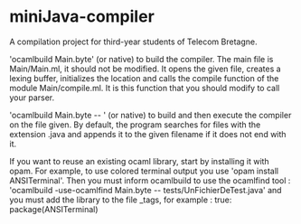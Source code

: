 # miniJava-compiler

A compilation project for third-year students of Telecom Bretagne.

'ocamlbuild Main.byte' (or native) to build the compiler. The main file
is Main/Main.ml, it should not be modified. It opens the given file,
creates a lexing buffer, initializes the location and calls the compile
function of the module Main/compile.ml. It is this function that you
should modify to call your parser.

'ocamlbuild Main.byte -- <filename>' (or native) to build and then execute
the compiler on the file given. By default, the program searches for
files with the extension .java and appends it to the given filename if
it does not end with it.

If you want to reuse an existing ocaml library, start by installing it
with opam. For example, to use colored terminal output you use 'opam 
install ANSITerminal'. Then you must inform ocamlbuild to use the 
ocamlfind tool : 
'ocamlbuild -use-ocamlfind Main.byte -- tests/UnFichierDeTest.java'
and you must add the library to the file _tags, for example : 
true: package(ANSITerminal)
